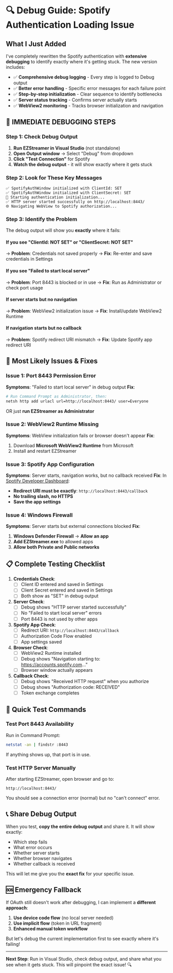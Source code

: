 # 🔍 Debug Guide: Spotify Authentication Loading Issue

## **What I Just Added**

I've completely rewritten the Spotify authentication with **extensive debugging** to identify exactly where it's getting stuck. The new version includes:

- ✅ **Comprehensive debug logging** - Every step is logged to Debug output
- ✅ **Better error handling** - Specific error messages for each failure point
- ✅ **Step-by-step initialization** - Clear sequence to identify bottlenecks
- ✅ **Server status tracking** - Confirms server actually starts
- ✅ **WebView2 monitoring** - Tracks browser initialization and navigation

## **🚨 IMMEDIATE DEBUGGING STEPS**

### **Step 1: Check Debug Output**
1. **Run EZStreamer in Visual Studio** (not standalone)
2. **Open Output window** → Select "Debug" from dropdown
3. **Click "Test Connection"** for Spotify
4. **Watch the debug output** - it will show exactly where it gets stuck

### **Step 2: Look for These Key Messages**
```
✅ SpotifyAuthWindow initialized with ClientId: SET
✅ SpotifyAuthWindow initialized with ClientSecret: SET
🔄 Starting authentication initialization...
✅ HTTP server started successfully on http://localhost:8443/
🌐 Navigating WebView to Spotify authorization...
```

### **Step 3: Identify the Problem**
The debug output will show you **exactly** where it fails:

#### **If you see "ClientId: NOT SET" or "ClientSecret: NOT SET"**
→ **Problem**: Credentials not saved properly
→ **Fix**: Re-enter and save credentials in Settings

#### **If you see "Failed to start local server"**
→ **Problem**: Port 8443 is blocked or in use
→ **Fix**: Run as Administrator or check port usage

#### **If server starts but no navigation**
→ **Problem**: WebView2 initialization issue
→ **Fix**: Install/update WebView2 Runtime

#### **If navigation starts but no callback**
→ **Problem**: Spotify redirect URI mismatch
→ **Fix**: Update Spotify app redirect URI

## **🔧 Most Likely Issues & Fixes**

### **Issue 1: Port 8443 Permission Error**
**Symptoms**: "Failed to start local server" in debug output
**Fix**: 
```bash
# Run Command Prompt as Administrator, then:
netsh http add urlacl url=http://localhost:8443/ user=Everyone
```
OR just **run EZStreamer as Administrator**

### **Issue 2: WebView2 Runtime Missing**
**Symptoms**: WebView initialization fails or browser doesn't appear
**Fix**: 
1. Download **Microsoft WebView2 Runtime** from Microsoft
2. Install and restart EZStreamer

### **Issue 3: Spotify App Configuration**
**Symptoms**: Server starts, navigation works, but no callback received
**Fix**: In [Spotify Developer Dashboard](https://developer.spotify.com/dashboard):
- **Redirect URI must be exactly**: `http://localhost:8443/callback`
- **No trailing slash, no HTTPS**
- **Save the app settings**

### **Issue 4: Windows Firewall**
**Symptoms**: Server starts but external connections blocked
**Fix**: 
1. **Windows Defender Firewall** → **Allow an app**
2. **Add EZStreamer.exe** to allowed apps
3. **Allow both Private and Public networks**

## **📋 Complete Testing Checklist**

1. **Credentials Check**:
   - [ ] Client ID entered and saved in Settings
   - [ ] Client Secret entered and saved in Settings
   - [ ] Both show as "SET" in debug output

2. **Server Check**:
   - [ ] Debug shows "HTTP server started successfully"
   - [ ] No "Failed to start local server" errors
   - [ ] Port 8443 is not used by other apps

3. **Spotify App Check**:
   - [ ] Redirect URI: `http://localhost:8443/callback`
   - [ ] Authorization Code Flow enabled
   - [ ] App settings saved

4. **Browser Check**:
   - [ ] WebView2 Runtime installed
   - [ ] Debug shows "Navigation starting to: https://accounts.spotify.com..."
   - [ ] Browser window actually appears

5. **Callback Check**:
   - [ ] Debug shows "Received HTTP request" when you authorize
   - [ ] Debug shows "Authorization code: RECEIVED"
   - [ ] Token exchange completes

## **🎯 Quick Test Commands**

### **Test Port 8443 Availability**
Run in Command Prompt:
```bash
netstat -an | findstr :8443
```
If anything shows up, that port is in use.

### **Test HTTP Server Manually**
After starting EZStreamer, open browser and go to:
```
http://localhost:8443/
```
You should see a connection error (normal) but no "can't connect" error.

## **📞 Share Debug Output**

When you test, **copy the entire debug output** and share it. It will show exactly:
- Which step fails
- What error occurs
- Whether server starts
- Whether browser navigates
- Whether callback is received

This will let me give you the **exact fix** for your specific issue.

## **🆘 Emergency Fallback**

If OAuth still doesn't work after debugging, I can implement a **different approach**:
1. **Use device code flow** (no local server needed)
2. **Use implicit flow** (token in URL fragment)
3. **Enhanced manual token workflow**

But let's debug the current implementation first to see exactly where it's failing!

---

**Next Step**: Run in Visual Studio, check debug output, and share what you see when it gets stuck. This will pinpoint the exact issue! 🔍
